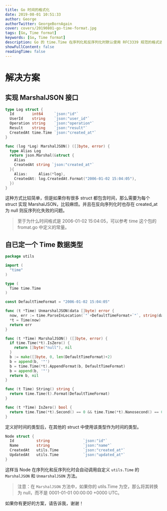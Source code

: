```yaml
---
title: Go 时间的格式化
date: 2019-08-01 10:51:33
author: George
authorTwitter: GeorgeBornAgain
cover: covers/20190801-go-time-format.jpg
tags: [Go, Time format]
keywords: [Go, Time format]
description: Go 的 time.Time 在序列化和反序列化时默认使用 RFC3339 规范的格式进行解析或输出，我们需要将其转换成更易读的格式。
showFullContent: false
readingTime: false
---
```


# 解决方案

## 实现 MarshalJSON 接口

```go
type Log struct {
  Id        int64     `json:"id"`
  UserId    string    `json:"user_id"`
  Operation string    `json:"operation"`
  Result    string    `json:"result"`
  CreatedAt time.Time `json:"created_at"`
}

func (log *Log) MarshalJSON() ([]byte, error) {
  type Alias Log
  return json.Marshal(&struct {
    Alias
    CreatedAt string `json:"created_at"`
  }{
    Alias:     Alias(*log),
    CreatedAt: log.CreatedAt.Format("2006-01-02 15:04:05"),
  })
}
```

这种方式比较简单，但是如果你有很多 struct 都包含时间，那么需要为每个 struct 实现 MarshalJSON，比较麻烦。并且在反向序列化时也存在 created_at 为 null 则反序列化失败的问题。

> 至于为什么时间格式是 2006-01-02 15:04:05，可以参考 time 这个包的 fromat.go 中定义的常量。

## 自已定一个 Time 数据类型

```go
package utils

import (
  "time"
)

type (
  Time time.Time
)

const DefaultTimeFormat = "2006-01-02 15:04:05"

func (t *Time) UnmarshalJSON(data []byte) error {
  now, err := time.ParseInLocation(`"`+DefaultTimeFormat+`"`, string(data), time.Local)
  *t = Time(now)
  return err
}

func (t *Time) MarshalJSON() ([]byte, error) {
  if time.Time(*t).IsZero() {
    return []byte("null"), nil
  }
  b := make([]byte, 0, len(DefaultTimeFormat)+2)
  b = append(b, '"')
  b = time.Time(*t).AppendFormat(b, DefaultTimeFormat)
  b = append(b, '"')
  return b, nil
}

func (t Time) String() string {
  return time.Time(t).Format(DefaultTimeFormat)
}

func (t *Time) IsZero() bool {
  return time.Time(*t).Second() == 0 && time.Time(*t).Nanosecond() == 0
}
```
定义好时间的类型后，在其他的 struct 中使用该类型作为时间的类型。

```go
Node struct {
  Id          string               `json:"id"`
  Name        string               `json:"name"`
  CreatedAt   utils.Time           `json:"created_at"`
  UpdatedAt   utils.Time           `json:"updated_at"`
}
```

这样当 Node 在序列化和反序列化时会自动调用自定义 `utils.Time` 的 `MarshalJSON` 和 `UnmarshalJSON` 方法。

> 注意：在 `MarshalJSON` 方法中，如果你的 utils.Time 为空，那么将其转换为 null，而不是 0001-01-01 00:00:00 +0000 UTC。

如果你有更好的方案，请告诉我，谢谢！
